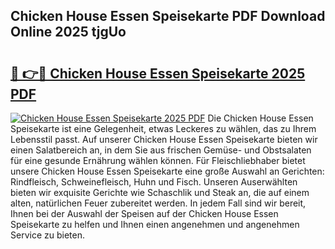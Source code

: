 ## Chicken House Essen Speisekarte PDF Download Online 2025 tjgUo

# <h2><a href="http://gc7gszx.nevu.top/?p=Chicken+House+Essen+Speisekarte">🔗 👉🔴 Chicken House Essen Speisekarte 2025 PDF</a></h2>

[![Chicken House Essen Speisekarte 2025 PDF](https://i.imgur.com/dBaPXMq.png)](http://gc7gszx.nevu.top/?p=Chicken+House+Essen+Speisekarte)
Die Chicken House Essen Speisekarte ist eine Gelegenheit, etwas Leckeres zu wählen, das zu Ihrem Lebensstil passt. Auf unserer Chicken House Essen Speisekarte bieten wir einen Salatbereich an, in dem Sie aus frischen Gemüse- und Obstsalaten für eine gesunde Ernährung wählen können. Für Fleischliebhaber bietet unsere Chicken House Essen Speisekarte eine große Auswahl an Gerichten: Rindfleisch, Schweinefleisch, Huhn und Fisch. Unseren Auserwählten bieten wir exquisite Gerichte wie Schaschlik und Steak an, die auf einem alten, natürlichen Feuer zubereitet werden. In jedem Fall sind wir bereit, Ihnen bei der Auswahl der Speisen auf der Chicken House Essen Speisekarte zu helfen und Ihnen einen angenehmen und angenehmen Service zu bieten.
